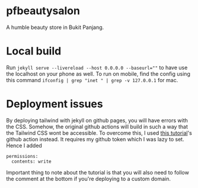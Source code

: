 # pfbeautysalon

A humble beauty store in Bukit Panjang.

# Local build
Run ```jekyll serve --livereload --host 0.0.0.0 --baseurl=""``` to have use the localhost on your phone as well. To run on mobile, find the config using this command ```ifconfig | grep "inet " | grep -v 127.0.0.1``` for mac.

# Deployment issues
By deploying tailwind with jekyll on github pages, you will have errors with the CSS. Somehow, the original github actions will build in such a way that the Tailwind CSS wont be accessible. To overcome this, I used [this tutorial](https://jekyll.ohsostatic.com/devops/how-to-use-tailwind-css-with-jekyll-on-github-pages)'s github action instead. It requires my github token which I was lazy to set. Hence I added 
```
permissions:
  contents: write
```
Important thing to note about the tutorial is that you will also need to follow the comment at the bottom if you're deploying to a custom domain.